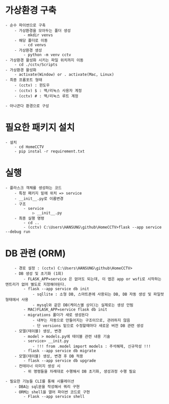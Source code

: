 # 가상환경 구축

    - 순수 파이썬으로 구축
        - 가상환경을 모아두는 폴더 생성
            - mkdir venvs
        - 해당 폴더로 이동
            - cd venvs
        - 가상환경 생성
            - python -m venv cctv
    - 가상환경 활성화 시키는 파일 위치까지 이동
        - cd ./cctv/Scripts
    - 가상환경 활성화
        - activate(Window) or . activate(Mac, Linux)
    - 최종 프롬포트 형태
        - (cctv) : 윈도우
        - (cctv) $ : 맥/리눅스 사용자 계정
        - (cctv) # : 맥/리눅스 루트 계정

    - 아나콘다 환경으로 구성

# 필요한 패키지 설치

    - 설치
        - cd HomeCCTV
        - pip instal -r requirement.txt

# 실행

    - 플라스크 객체를 생성하는 코드
        - 특정 패키지 밑에 위치 => service
        - __init__.py로 이름변경
        - 구조
            - service
                ▷ __init__.py
        - 최종 실행 명령
            - cd ..
            - (cctv) C:\Users\HANSUNG\github\HomeCCTV>flask --app service --debug run

# DB 관련 (ORM)

        - 경로 설정 : (cctv) C:\Users\HANSUNG\github\HomeCCTV>
        - DB 생성 및 초기화 (1회)
            - FLASK_APP=service 은 없어도 되는데, 이 앱은 app or wsfi로 시작하는 엔트리가 없어 별도로 지정해야된다.
            - flask --app service db init
                - sqllite : 소형 DB, 스마트폰에 사용되는 DB, DB 자동 생성 및 파일럿 형태에서 사용
                - mysql와 같은 DB(케이스별 상이)는 실제로는 생성 안됨
            - MAC)FLASK_APP=service flask db init
            - migrations 폴더가 새로 생성돈다
                - 내부는 자동으로 만들어지는 구조이므로, 관려하지 않음
                - 단 versions 밑으로 수정할때마다 새로운 버전 DB 관련 생성
        - 모델(테이블) 생성, 변경
            - model > models.py에 테이블 관련 내용 기술
            - service> __init.py
                - !!! from .model import models : 주석해제, 신규작성 !!!
            - flask --app service db migrate
        - 모델(테이블) 생성, 변경 후 DB 적용
            - flask --app service db upgrade
        - 컨테이너 이미지 생성 시
            - 위 명령들을 차례대로 수행해서 DB 초기화, 생성과정 수행 필요

    - 필요한 기능들 CLI를 통해 시뮬레이션
        - DBA는 sql문을 작성해서 쿼리 구현
        - ORM는 shell을 열어 파이썬 코드로 구현
            - Flask --app service shell
